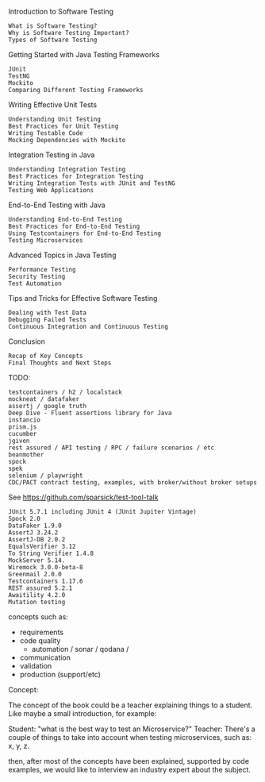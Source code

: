 Introduction to Software Testing

    What is Software Testing?
    Why is Software Testing Important?
    Types of Software Testing

Getting Started with Java Testing Frameworks

    JUnit
    TestNG
    Mockito
    Comparing Different Testing Frameworks

Writing Effective Unit Tests

    Understanding Unit Testing
    Best Practices for Unit Testing
    Writing Testable Code
    Mocking Dependencies with Mockito

Integration Testing in Java

    Understanding Integration Testing
    Best Practices for Integration Testing
    Writing Integration Tests with JUnit and TestNG
    Testing Web Applications

End-to-End Testing with Java

    Understanding End-to-End Testing
    Best Practices for End-to-End Testing
    Using Testcontainers for End-to-End Testing
    Testing Microservices

Advanced Topics in Java Testing

    Performance Testing
    Security Testing
    Test Automation

Tips and Tricks for Effective Software Testing

    Dealing with Test Data
    Debugging Failed Tests
    Continuous Integration and Continuous Testing

Conclusion

    Recap of Key Concepts
    Final Thoughts and Next Steps

TODO:

    testcontainers / h2 / localstack
    mockneat / datafaker 
    assertj / google truth
    Deep Dive - Fluent assertions library for Java
    instancio
    prism.js
    cucumber
    jgiven
    rest assured / API testing / RPC / failure scenarios / etc 
    beanmother
    spock
    spek
    selenium / playwright
    CDC/PACT contract testing, examples, with broker/without broker setups


See https://github.com/sparsick/test-tool-talk

    JUnit 5.7.1 including JUnit 4 (JUnit Jupiter Vintage)
    Spock 2.0
    DataFaker 1.9.0
    AssertJ 3.24.2
    AssertJ-DB 2.0.2
    EqualsVerifier 3.12
    To String Verifier 1.4.8
    MockServer 5.14.
    Wiremock 3.0.0-beta-8
    Greenmail 2.0.0
    Testcontainers 1.17.6
    REST assured 5.2.1
    Awaitility 4.2.0
    Mutation testing
 

concepts such as:

- requirements
- code quality
  - automation / sonar / qodana /
- communication
- validation
- production (support/etc)

Concept:

The concept of the book could be a teacher explaining things to a student. Like maybe a small introduction, for example:

Student: "what is the best way to test an Microservice?"
Teacher: There's a couple of things to take into account when testing microservices, such as: x, y, z.

then, after most of the concepts have been explained, supported by code examples, we would like to interview an 
industry expert about the subject. 


